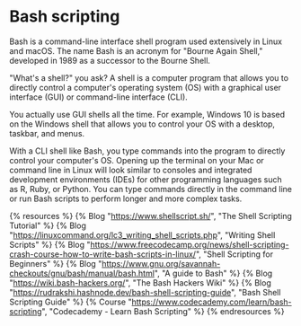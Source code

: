 # Bash scripting

Bash is a command-line interface shell program used extensively in Linux and macOS. The name Bash is an acronym for "Bourne Again Shell," developed in 1989 as a successor to the Bourne Shell.

"What's a shell?" you ask? A shell is a computer program that allows you to directly control a computer's operating system (OS) with a graphical user interface (GUI) or command-line interface (CLI).

You actually use GUI shells all the time. For example, Windows 10 is based on the Windows shell that allows you to control your OS with a desktop, taskbar, and menus.

With a CLI shell like Bash, you type commands into the program to directly control your computer's OS. Opening up the terminal on your Mac or command line in Linux will look similar to consoles and integrated development environments (IDEs) for other programming languages such as R, Ruby, or Python. You can type commands directly in the command line or run Bash scripts to perform longer and more complex tasks.

{% resources %}
  {% Blog "https://www.shellscript.sh/", "The Shell Scripting Tutorial" %}
  {% Blog "https://linuxcommand.org/lc3_writing_shell_scripts.php", "Writing Shell Scripts" %}
  {% Blog "https://www.freecodecamp.org/news/shell-scripting-crash-course-how-to-write-bash-scripts-in-linux/", "Shell Scripting for Beginners" %}
  {% Blog "https://www.gnu.org/savannah-checkouts/gnu/bash/manual/bash.html", "A guide to Bash" %}
  {% Blog "https://wiki.bash-hackers.org/", "The Bash Hackers Wiki" %}
  {% Blog "https://rudrakshi.hashnode.dev/bash-shell-scripting-guide", "Bash Shell Scripting Guide" %}
  {% Course "https://www.codecademy.com/learn/bash-scripting", "Codecademy - Learn Bash Scripting" %}
{% endresources %}
